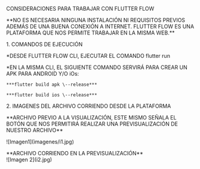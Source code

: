 CONSIDERACIONES PARA TRABAJAR CON FLUTTER FLOW

\*\*NO ES NECESARIA NINGUNA INSTALACIÓN NI REQUISITOS PREVIOS ADEMÁS DE UNA BUENA CONEXIÓN A INTERNET. FLUTTER FLOW ES UNA PLATAFORMA QUE NOS PERMITE TRABAJAR EN LA MISMA WEB.\*\*

1\. COMANDOS DE EJECUCIÓN

\*DESDE FLUTTER FLOW CLI, EJECUTAR EL COMANDO flutter run

\*EN LA MISMA CLI, EL SIGUIENTE COMANDO SERVIRÁ PARA CREAR UN APK PARA ANDROID Y/O iOs:

	***flutter build apk \--release***

	***flutter build ios \--release***

2\. IMAGENES DEL ARCHIVO CORRIENDO DESDE LA PLATAFORMA

\*\*ARCHIVO PREVIO A LA VISUALIZACIÓN, ESTE MISMO SEÑALA EL BOTÓN QUE NOS PERMITIRÁ REALIZAR UNA PREVISUALIZACIÓN DE NUESTRO ARCHIVO\*\*

\!\[Imagen1\](imagenes/i1.jpg)

\*\*ARCHIVO CORRIENDO EN LA PREVISUALIZACIÓN\*\*   
\!\[Imagen 2\](i2.jpg)  
